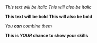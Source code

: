 *This text will be italic*
_This will also be italic_

**This text will be bold**
__This will also be bold__

_You **can** combine them_

**This is *YOUR* chance to show your skills**
